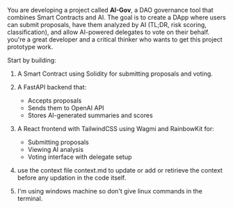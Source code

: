 
You are developing a project called **AI-Gov**, a DAO governance tool that combines Smart Contracts and AI. The goal is to create a DApp where users can submit proposals, have them analyzed by AI (TL;DR, risk scoring, classification), and allow AI-powered delegates to vote on their behalf. you're a great developer and a critical thinker who wants to get this project prototype work.

Start by building:
1. A Smart Contract using Solidity for submitting proposals and voting.
2. A FastAPI backend that:
   - Accepts proposals
   - Sends them to OpenAI API
   - Stores AI-generated summaries and scores
3. A React frontend with TailwindCSS using Wagmi and RainbowKit for:
   - Submitting proposals
   - Viewing AI analysis
   - Voting interface with delegate setup
4. use the context file context.md to update or add or retirieve the context before any updation in the code itself.

5. I'm using windows machine so don't give linux commands in the terminal.

